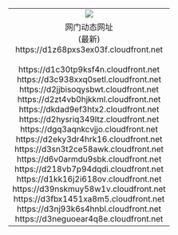 ﻿<table>
  <tr></tr>
  <tr><td colspan=2 align=center><img src="https://d1z68pxs3ex03f.cloudfront.net/Up/oGate.jpg" /></td></tr>
  <tr><td colspan=2 align=center>网门动态网址<br/>(最新)
<br>https://d1z68pxs3ex03f.cloudfront.net
<br/>
<br>https://d1c30tp9ksf4n.cloudfront.net
<br>https://d3c938xxq0setl.cloudfront.net
<br>https://d2jjbisoqysbwt.cloudfront.net
<br>https://d2zt4vb0hjkkml.cloudfront.net
<br>https://dkdad9ef3htx2.cloudfront.net
<br>https://d2hysriq349ltz.cloudfront.net
<br>https://dgq3aqnkcvjjo.cloudfront.net
<br>https://d2eky3dr4hrk16.cloudfront.net
<br>https://d3sn3t2ce58awk.cloudfront.net
<br>https://d6v0armdu9sbk.cloudfront.net
<br>https://d218vb7p94dqdi.cloudfront.net
<br>https://d1kk16j2i618ov.cloudfront.net
<br>https://d39nskmuy58w1v.cloudfront.net
<br>https://d3fbx1451xa8m5.cloudfront.net
<br>https://d3nj93k6s4hnbl.cloudfront.net
<br>https://d3neguoear4q8e.cloudfront.net
    </td>
  </tr>
</table>
